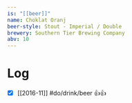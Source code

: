 ```yaml
---
is: "[[beer]]"
name: Choklat Oranj
beer-style: Stout - Imperial / Double
brewery: Southern Tier Brewing Company
abv: 10
---
```

# Log
- [x] [[2016-11]] #do/drink/beer 👍👍
